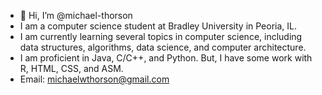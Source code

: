 - 👋 Hi, I’m @michael-thorson
- I am a computer science student at Bradley University in Peoria, IL.
- I am currently learning several topics in computer science, including data structures, algorithms, data science, and computer architecture.
- I am proficient in Java, C/C++, and Python. But, I have some work with R, HTML, CSS, and ASM.
- Email: michaelwthorson@gmail.com
